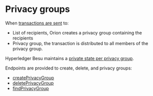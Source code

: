 # Privacy groups 

When [transactions are sent](../Reference/API-Methods.md#send) to: 

* List of recipients, Orion creates a privacy group containing the recipients 
* Privacy group, the transaction is distributed to all members of the privacy group. 

Hyperledger Besu maintains a [private state per privacy group](https://besu.hyperledger.org/en/stable/Concepts/Privacy/Privacy-Groups/). 

Endpoints are provided to create, delete, and privacy groups: 

* [createPrivacyGroup](../Reference/API-Methods.md#createprivacygroup) 
* [deletePrivacyGroup](../Reference/API-Methods.md#deleteprivacygroup)
* [findPrivacyGroup](../Reference/API-Methods.md#findprivacygroup) 
 



